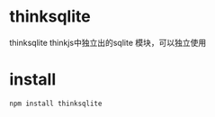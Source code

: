 # thinksqlite
thinksqlite thinkjs中独立出的sqlite 模块，可以独立使用

# install 

```
npm install thinksqlite 
```